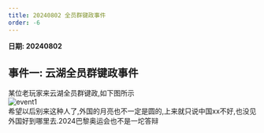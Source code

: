```yaml
---
title: 20240802 全员群键政事件
order: -6
---
```


**日期: 20240802**  

## 事件一: 云湖全员群键政事件  

某位老玩家来云湖全员群键政,如下图所示  
![event1](https://img.yyyyt.top/vuepress/blog/yh/events/20240802/Screenshot_2024-08-02-23-39-42-332_com.yhchat.app.jpg)  
希望以后别来这种人了,外国的月亮也不一定是圆的,上来就只说中国xx不好,也没见外国好到哪里去.2024巴黎奥运会也不是一坨答辩  
